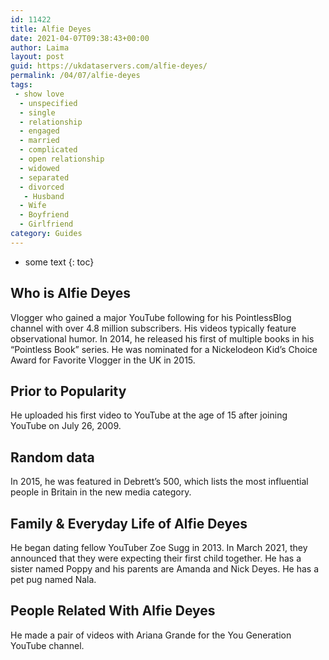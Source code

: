 ```yaml
---
id: 11422
title: Alfie Deyes
date: 2021-04-07T09:38:43+00:00
author: Laima
layout: post
guid: https://ukdataservers.com/alfie-deyes/
permalink: /04/07/alfie-deyes
tags:
 - show love
  - unspecified
  - single
  - relationship
  - engaged
  - married
  - complicated
  - open relationship
  - widowed
  - separated
  - divorced
   - Husband
  - Wife
  - Boyfriend
  - Girlfriend
category: Guides
---
```


* some text
{: toc}


## Who is Alfie Deyes
                  
                  
                  
Vlogger who gained a major YouTube following for his PointlessBlog channel with over 4.8 million subscribers. His videos typically feature observational humor. In 2014, he released his first of multiple books in his &#8220;Pointless Book&#8221; series. He was nominated for a Nickelodeon Kid&#8217;s Choice Award for Favorite Vlogger in the UK in 2015. 
                  
              
            
              
            
                
                
                
## Prior to Popularity
                  
                  
                  
He uploaded his first video to YouTube at the age of 15 after joining YouTube on July 26, 2009. 
                  
              
            
              
            
                
                
                
## Random data
                  
                  
                  
In 2015, he was featured in Debrett&#8217;s 500, which lists the most influential people in Britain in the new media category. 
                  
              
            
              
            
                
                
                
## Family & Everyday Life of Alfie Deyes
                  
                  
                  
He began dating fellow YouTuber Zoe Sugg in 2013. In March 2021, they announced that they were expecting their first child together. He has a sister named Poppy and his parents are Amanda and Nick Deyes. He has a pet pug named Nala. 
                  
              
            
              
            
                
                
                
## People Related With Alfie Deyes
                  
                  
                  
He made a pair of videos with Ariana Grande for the You Generation YouTube channel.
                  
              
            
              
            
                
              
            
              
              
            
            
              
            
          
          
          
